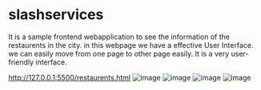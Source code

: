 # slashservices
It is a sample frontend webapplication to see the information of the restaurents in the city.
in this webpage we have a effective User Interface. we can easily move from one page to other page easily.
It is a very user-friendly interface.

http://127.0.0.1:5500/restaurents.html
![image](https://github.com/user-attachments/assets/1eeaa465-1ae6-4d02-8d0b-f217462b0a7f)
![image](https://github.com/user-attachments/assets/f957257c-4469-4468-a723-46e4fe60c545)
![image](https://github.com/user-attachments/assets/b0514043-1e45-448c-88fb-5e6e617fb6ff)
![image](https://github.com/user-attachments/assets/6d911956-d597-404d-aa08-4f6ef261b9ae)

